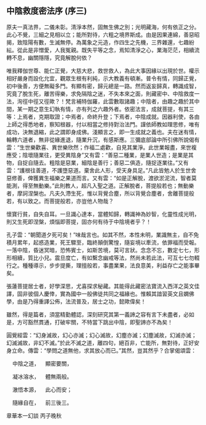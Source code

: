 ## 中陰救度密法序 (序三)

原夫一真法界，二儀未彰。清淨本然，固無生佛之別；光明藏海，何有依正之分。此心不覺，三細之見相以立；能所對待，六粗之境界斯成。由是因果連綿，善惡昭揭，致陰陽有數，生滅無停。為萬象之元造，作四生之先機，三界雜還，七趣紛紜。從此是非憎愛，人我冤親。既失平等之念，焉知清淨之心，業海茫茫，相續流轉不息，幽關隱隱，究竟解脫何依？

唯我釋伽世尊、能仁正覺，大慈大悲，救世救人，為此大事因緣以出現於世。權示相好嚴身而設化允宜，觀眾生根有利純，示大教義有頓漸。普令有情，同歸正覺，初中後善，方便無礙多門。有顯有密，歸元總是一路。然而返妄歸真，轉識成智，究竟了脫生死，離苦得樂，求免隔陰之迷，不失本來之面，則藏密中、中陰救度一法，洵徑中徑又徑歟？！梵言補特伽羅，此雲數取諸趣；中陰者，由趣之趣於其中間，某一期之意生幻執有情，亦有列之六趣外者。依密法言，成就菩提，有其三等：上焉者，克期取證；中焉者，命終升登；下焉者，中陰成就。因器利使，各由上師之得悉地者，察知根器，付以相當之修持對治法門。謹依師教如理思修，唯有成功，決無退縮，此之謂即身成佛。淺顯言之，即一生成就之義也。夫在迷有情，輪轉六道者，無非從緣進退，隨業升沉，有感斯應。三彌底部論中所引佛所說偈有雲：“生世樂歡喜、異世樂欣然；作福二處歡，自見其業淨。此世業報盡，來世複應受；陰壞隨業往，更受異陰身”又有雲：“善惡二種業，是業人世造；是業是其物，自捉自隨去。粗陰是惡業，細陰是善行；善惡二俱造，隨捉逐業往。”又有雲：“護根往善道，不護墮惡道。棄舍此人形，受天身具足。”凡此皆勉人於生世舍惡修善，俾獲異生福樂之果道而言。又有雲：“如是正解脫，渡欲淤泥流，智者莫能測，得至無動樂。”此則教人，超凡入聖之道。正解脫者，菩提般若也；無動樂者，摩訶涅槃也。凡夫久滯生死，惟以背覺合塵，所以背覺合塵者，舍離菩提般若，有以致之。而菩提般若，亦豈他人物哉？

懷寶行貧，自失自耳。一旦識心達本，當體知歸，轉識神為妙智，化靈性成光明，則又生死即涅槃，煩惱即菩提，固亦何有待于中陰境者乎？！

孔子雲：“朝聞道夕死可矣！”味哉言也。如其不然，本性未明，業識無主，自不免積月累年，起惑造業，死王驟至，臨終顛倒驚惶，隨妄境以牽流，依罪福而受報。一落中陰，昏迷冥暗，恐怖賓士，如斯苦境，莫可言狀。念念不忘，數定七七，形形相續，質比小兒。震旦度亡，有如繫念幽戒等法，然尚未若此法，可互七七勿輟行之。種種導示，步步提撕，理擅般若，事盡業果，法良意美，利益存亡之能事畢矣。

張蓮菩提居士者，好學深思，尤喜探求秘藏。其能得此藏密法寶流入西洋之英文佳譯，固非彼個人慶倖，實為國中一般佛徒共同之福緣也。惟賴其諳習英文且嫻佛學，由是乃得重譯公佈，法流普及，居士之功，懿歟偉矣！

雖然，得是篇者，須當精勤體認，深刻研究其第一義諦之容有言下未盡者，必如是，方可豁然貫通，打破牢關，不特當下跳出中陰，即聖諦亦不為矣！

圓覺經雲：“幻身滅故，幻心亦滅；幻心滅故，幻塵亦滅；幻塵滅故，幻滅亦滅；幻滅滅故，非幻不滅。”於此不滅之道，離四句，絕百非，亡能所，無對待，正好安身立命。傳雲：“學問之道無他，求其放心而已。”其然，豈其然乎？合掌偈頌雲：

&nbsp;&nbsp;&nbsp;&nbsp;中陰之道，&nbsp;&nbsp;&nbsp;&nbsp;顯密要關，

&nbsp;&nbsp;&nbsp;&nbsp;凝冰溶水，&nbsp;&nbsp;&nbsp;&nbsp;體無兩般。

&nbsp;&nbsp;&nbsp;&nbsp;澈悟本源，&nbsp;&nbsp;&nbsp;&nbsp;此心而安；

&nbsp;&nbsp;&nbsp;&nbsp;隨緣自在，&nbsp;&nbsp;&nbsp;&nbsp;前三後三。

章華本一幻談 丙子晚秋
